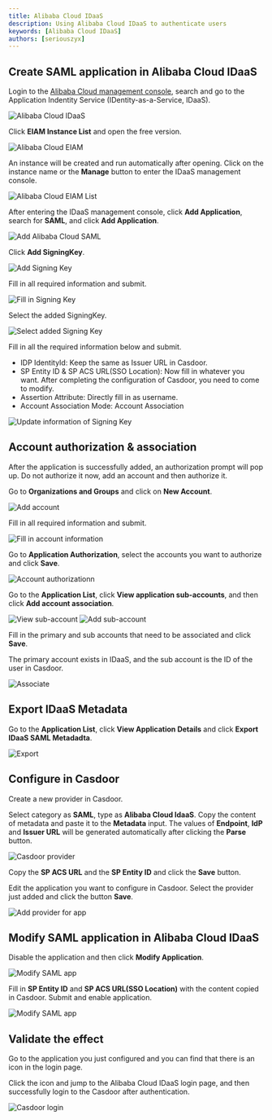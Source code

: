 ```yaml
---
title: Alibaba Cloud IDaaS
description: Using Alibaba Cloud IDaaS to authenticate users
keywords: [Alibaba Cloud IDaaS]
authors: [seriouszyx]
---
```


## Create SAML application in Alibaba Cloud IDaaS

Login to the [Alibaba Cloud management console](https://account.aliyun.com/), search and go to the Application Indentity Service (IDentity-as-a-Service, IDaaS).

![Alibaba Cloud IDaaS](/img/providers/SAML/aliyun.png)

Click **EIAM Instance List** and open the free version.

![Alibaba Cloud EIAM](/img/providers/SAML/aliyun_eiam.png)

An instance will be created and run automatically after opening. Click on the instance name or the **Manage** button to enter the IDaaS management console.

![Alibaba Cloud EIAM List](/img/providers/SAML/aliyun_eiam_list.png)

After entering the IDaaS management console, click **Add Application**, search for **SAML**, and click **Add Application**.

![Add Alibaba Cloud SAML](/img/providers/SAML/aliyun_saml_add.png)

Click **Add SigningKey**.

![Add Signing Key](/img/providers/SAML/aliyun_saml_signingkey.png)

Fill in all required information and submit.

![Fill in Signing Key](/img/providers/SAML/aliyun_saml_signingkey_input.png)

Select the added SigningKey.

![Select added Signing Key](/img/providers/SAML/aliyun_saml_signingkey_select.png)

Fill in all the required information below and submit.

- IDP IdentityId: Keep the same as Issuer URL in Casdoor.
- SP Entity ID & SP ACS URL(SSO Location): Now fill in whatever you want. After completing the configuration of Casdoor, you need to come to modify.
- Assertion Attribute: Directly fill in as username.
- Account Association Mode: Account Association

![Update information of Signing Key](/img/providers/SAML/aliyun_saml_signingkey_update.png)

## Account authorization & association

After the application is successfully added, an authorization prompt will pop up. Do not authorize it now, add an account and then authorize it.

Go to **Organizations and Groups** and click on **New Account**.

![Add account](/img/providers/SAML/aliyun_account.png)

Fill in all required information and submit.

![Fill in account information](/img/providers/SAML/aliyun_account_add.png)

Go to **Application Authorization**, select the accounts you want to authorize and click **Save**.

![Account authorizationn](/img/providers/SAML/aliyun_account_authorization.png)

Go to the **Application List**, click **View application sub-accounts**, and then click **Add account association**.

![View sub-account](/img/providers/SAML/aliyun_subaccount_view.png)
![Add sub-account](/img/providers/SAML/aliyun_subaccount_add.png)

Fill in the primary and sub accounts that need to be associated and click **Save**.

The primary account exists in IDaaS, and the sub account is the ID of the user in Casdoor.

![Associate](/img/providers/SAML/aliyun_subaccount_input.png)

## Export IDaaS Metadata

Go to the **Application List**, click **View Application Details** and click **Export IDaaS SAML Metadadta**.

![Export](/img/providers/SAML/aliyun_saml_metadata.png)

## Configure in Casdoor

Create a new provider in Casdoor.

Select category as **SAML**, type as **Alibaba Cloud IdaaS**. Copy the content of metadata and paste it to the **Metadata** input. The values of **Endpoint**, **IdP** and **Issuer URL** will be generated automatically after clicking the **Parse** button.

![Casdoor provider](/img/providers/SAML/aliyun_casdoor.png)

Copy the **SP ACS URL** and the **SP Entity ID** and click the **Save** button.

Edit the application you want to configure in Casdoor. Select the provider just added and click the button **Save**.

![Add provider for app](/img/providers/SAML/aliyun_casdoor_provider.png)

## Modify SAML application in Alibaba Cloud IDaaS

Disable the application and then click **Modify Application**.

![Modify SAML app](/img/providers/SAML/aliyun_saml_modify.png)

Fill in **SP Entity ID** and **SP ACS URL(SSO Location)** with the content copied in Casdoor. Submit and enable application.

![Modify SAML app](/img/providers/SAML/aliyun_saml_modify_input.png)

## Validate the effect

Go to the application you just configured and you can find that there is an icon in the login page.

Click the icon and jump to the Alibaba Cloud IDaaS login page, and then successfully login to the Casdoor after authentication.

![Casdoor login](/img/providers/SAML/aliyun_casdoor_login.gif)
